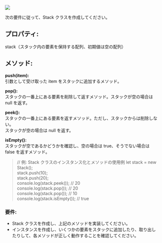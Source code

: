 <img src="https://img.shields.io/badge/-JavaScript-000000.svg?style=for-the-badge&logo=JavaScript&logoColor=F7DF1E">

次の要件に従って、Stack クラスを作成してください。

## プロパティ:

stack（スタック内の要素を保持する配列、初期値は空の配列）

## メソッド:

**push(item):**  
引数として受け取った item をスタックに追加するメソッド。

**pop():**  
スタックの一番上にある要素を削除して返すメソッド。スタックが空の場合は null を返す。

**peek():**  
スタックの一番上にある要素を返すメソッド。ただし、スタックからは削除しない。  
スタックが空の場合は null を返す。

**isEmpty():**  
スタックが空であるかどうかを確認し、空の場合は true、そうでない場合は false を返すメソッド。

> // 例: Stack クラスのインスタンス化とメソッドの使用例
> let stack = new Stack();  
> stack.push(10);  
> stack.push(20);  
> console.log(stack.peek()); // 20  
> console.log(stack.pop()); // 20  
> console.log(stack.pop()); // 10  
> console.log(stack.isEmpty()); // true

### 要件:

- Stack クラスを作成し、上記のメソッドを実装してください。
- インスタンスを作成し、いくつかの要素をスタックに追加したり、取り出したりして、各メソッドが正しく動作することを確認してください。
